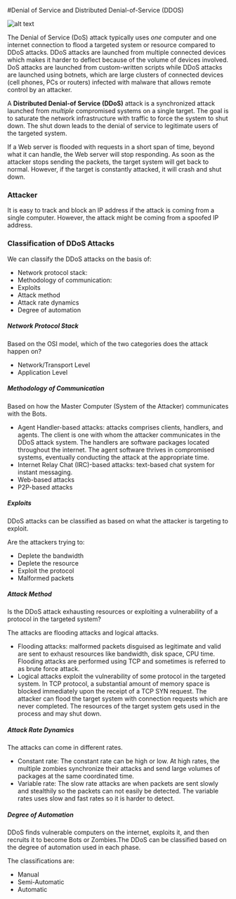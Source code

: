 #Denial of Service and Distributed Denial-of-Service (DDOS)

![alt text](https://sdncommunications.com/assets/images/_2000xAUTO_fit_center-center_none/DDoSAttackStructure-flat.jpg "DDoS Structure")

The Denial of Service (DoS) attack typically uses *one* computer and one internet connection to flood a targeted system or resource compared to DDoS attacks. DDoS attacks are launched from multiple connected devices which makes it harder to deflect because of the volume of devices involved. DoS attacks are launched from custom-written scripts while DDoS attacks are launched using botnets, which are large clusters of connected devices (cell phones, PCs or routers) infected with malware that allows remote control by an attacker. 

A **Distributed Denial-of Service (DDoS)** attack is a synchronized attack launched from *multiple* compromised systems on a single target. The goal is to saturate the network infrastructure with traffic to force the system to shut down. The shut down leads to the denial of service to legitimate users of the targeted system. 

If a Web server is flooded with requests in a short span of time, beyond what it can handle, the Web server will stop responding. As soon as the attacker stops sending the packets, the target system will get back to normal. However, if the target is constantly attacked, it will crash and shut down. 

### Attacker

It is easy to track and block an IP address if the attack is coming from a single computer. However, the attack might be coming from a spoofed IP address. 

###  Classification of DDoS Attacks

We can classify the DDoS attacks on the basis of:
* Network protocol stack: 
* Methodology of communication: 
* Exploits
* Attack method
* Attack rate dynamics
* Degree of automation 

##### Network Protocol Stack
Based on the OSI model, which of the two categories does the attack happen on? 
* Network/Transport Level 
* Application Level

##### Methodology of Communication
Based on how the Master Computer (System of the Attacker) communicates with the Bots. 
* Agent Handler-based attacks: attacks comprises clients, handlers, and agents. The client is one with whom the attacker communicates in the DDoS attack system. The handlers are software packages located throughout the internet. The agent software thrives in compromised systems, eventually conducting the attack at the appropriate time. 
* Internet Relay Chat (IRC)-based attacks: text-based chat system for instant messaging.
* Web-based attacks
* P2P-based attacks

##### Exploits
DDoS attacks can be classified as based on what the attacker is targeting to exploit. 

Are the attackers trying to: 
* Deplete the bandwidth
* Deplete the resource
* Exploit the protocol 
* Malformed packets

##### Attack Method
Is the DDoS attack exhausting resources or exploiting a vulnerability of a protocol in the targeted system?

The attacks are flooding attacks and logical attacks. 

* Flooding attacks: malformed packets disguised as legitimate and valid are sent to exhaust resources like bandwidth, disk space, CPU time. Flooding attacks are performed using TCP and sometimes is referred to as brute force attack.
* Logical attacks exploit the vulnerability of some protocol in the targeted system. In TCP protocol, a substantial amount of memory space is blocked immediately upon the receipt of a TCP SYN request. The attacker can flood the target system with connection requests which are never completed. The resources of the target system gets used in the process and may shut down. 

##### Attack Rate Dynamics
The attacks can come in different rates. 
* Constant rate: The constant rate can be high or low. At high rates, the multiple zombies synchronize their attacks and send large volumes of packages at the same coordinated time.
* Variable rate: The slow rate attacks are when packets are sent slowly and stealthily so the packets can not easily be detected. The variable rates uses slow and fast rates so it is harder to detect. 

##### Degree of Automation
DDoS finds vulnerable computers on the internet, exploits it, and then recruits it to become Bots or Zombies.The DDoS can be classified based on the degree of automation used in each phase. 

The classifications are:
* Manual
* Semi-Automatic
* Automatic 